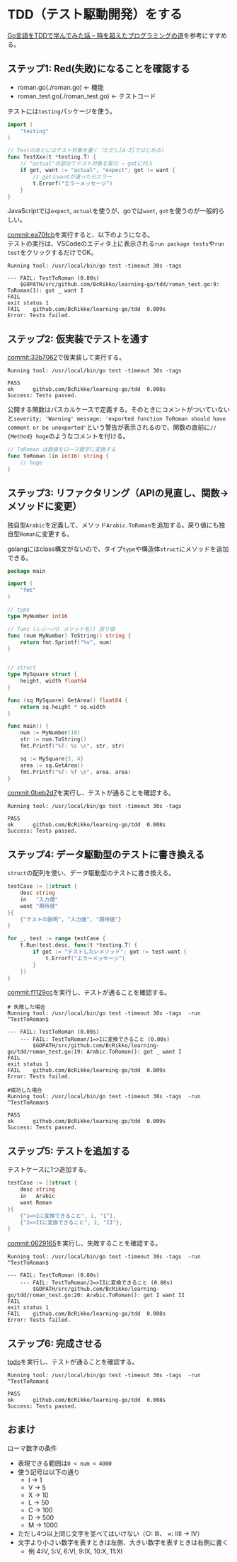 TDD（テスト駆動開発）をする
====

[Go言語をTDDで学んでみた話 – 時を超えたプログラミングの道](https://twop.agile.esm.co.jp/learning-go-lang-by-tdd-8326723d9362)を参考にすすめる。


## ステップ1: Red(失敗)になることを確認する

* roman.go(./roman.go) ← 機能
* roman_test.go(./roman_test.go) ← テストコード

テストには`testing`パッケージを使う。
```go
import (
    "testing"
)

// Testのあとにはテスト対象を書く（ただし[A-Z]ではじめる）
func TestXxx(t *testing.T) {
    // "actual"の部分でテスト対象を実行 → gotに代入
    if got, want := "actual", "expect"; got != want {
        // gotとwantが違ったらエラー
        t.Errorf("エラーメッセージ")
    }
}
```

JavaScriptでは`expect`, `actual`を使うが、goでは`want`, `got`を使うのが一般的らしい。


[commit:ea70fcb](https://github.com/BcRikko/learning-go/commit/ea70fcb429bfb806cb04ee545af2e3d0ac985109)を実行すると、以下のようになる。  
テストの実行は、VSCodeのエディタ上に表示される`run package tests`や`run test`をクリックするだけでOK。
```
Running tool: /usr/local/bin/go test -timeout 30s -tags 

--- FAIL: TestToRoman (0.00s)
	$GOPATH/src/github.com/BcRikko/learning-go/tdd/roman_test.go:9: ToRoman(1): got _ want I
FAIL
exit status 1
FAIL	github.com/BcRikko/learning-go/tdd	0.009s
Error: Tests failed.
```


## ステップ2: 仮実装でテストを通す


[commit:33b7062](https://github.com/BcRikko/learning-go/commit/33b706269621daf69bd16bca5b59b2f4045c9d26)で仮実装して実行する。

```
Running tool: /usr/local/bin/go test -timeout 30s -tags 

PASS
ok  	github.com/BcRikko/learning-go/tdd	0.008s
Success: Tests passed.
```

公開する関数はパスカルケースで定義する。そのときにコメントがついていないと`severity: 'Warning' message: 'exported function ToRoman should have comment or be unexported'`という警告が表示されるので、関数の直前に`// {Method} hoge`のようなコメントを付ける。

```go
// ToRoman は数値をローマ数字に変換する
func ToRoman (in int16) string {
    // hoge
}
```


## ステップ3: リファクタリング（APIの見直し、関数→メソッドに変更）

独自型`Arabic`を定義して、メソッド`Arabic.ToRoman`を追加する。戻り値にも独自型`Roman`に変更する。

golangにはclass構文がないので、タイプ`type`や構造体`struct`にメソッドを追加できる。

```go
package main

import (
    "fmt"
)

// type
type MyNumber int16

// func (レシーバ) メソッド名() 戻り値
func (num MyNumber) ToString() string {
    return fmt.Sprintf("%v", num)
}


// struct
type MySquare struct {
    height, width float64
}

func (sq MySquare) GetArea() float64 {
    return sq.height * sq.width
}

func main() {
    num := MyNumber(10)
    str := num.ToString()
    fmt.Printf("%T: %s \n", str, str)

    sq := MySquare{3, 4}
    area := sq.GetArea()
    fmt.Printf("%T: %f \n", area, area)
}
```

[commit:0beb2d7](https://github.com/BcRikko/learning-go/commit/0beb2d71ae06417c756bcb636d487154ba56f9d6)を実行し、テストが通ることを確認する。
```
Running tool: /usr/local/bin/go test -timeout 30s -tags 

PASS
ok  	github.com/BcRikko/learning-go/tdd	0.008s
Success: Tests passed.
```


## ステップ4: データ駆動型のテストに書き換える

`struct`の配列を使い、データ駆動型のテストに書き換える。

```go
testCase := []struct {
    desc string
    in   "入力値"
    want "期待値"
}{
    {"テストの説明", "入力値", "期待値"}
}

for _, test := range testCase {
    t.Run(test.desc, func(t *testing.T) {
        if got := "テストしたいメソッド"; got != test.want {
            t.Errorf("エラーメッセージ")
        }
    })
}
```


[commit:f1129cc](https://github.com/BcRikko/learning-go/commit/f1129cc304ddf1556b225ddcff3c7f439c0c9016)を実行し、テストが通ることを確認する。

```
# 失敗した場合
Running tool: /usr/local/bin/go test -timeout 30s -tags  -run ^TestToRoman$

--- FAIL: TestToRoman (0.00s)
    --- FAIL: TestToRoman/1=>Iに変換できること (0.00s)
    	$GOPATH/src/github.com/BcRikko/learning-go/tdd/roman_test.go:19: Arabic.ToRoman(): got _ want I
FAIL
exit status 1
FAIL	github.com/BcRikko/learning-go/tdd	0.009s
Error: Tests failed.
```

```
#成功した場合
Running tool: /usr/local/bin/go test -timeout 30s -tags  -run ^TestToRoman$

PASS
ok  	github.com/BcRikko/learning-go/tdd	0.009s
Success: Tests passed.
```


## ステップ5: テストを追加する

テストケースに1つ追加する。
```go
testCase := []struct {
    desc string
    in   Arabic
    want Roman
}{
    {"1=>Iに変換できること", 1, "I"},
    {"2=>IIに変換できること", 2, "II"},
}
```

[commit:0629165](https://github.com/BcRikko/learning-go/commit/0629165c79b543cd70fdf3a616cfa725f39bd654)を実行し、失敗することを確認する。

```
Running tool: /usr/local/bin/go test -timeout 30s -tags  -run ^TestToRoman$

--- FAIL: TestToRoman (0.00s)
    --- FAIL: TestToRoman/2=>IIに変換できること (0.00s)
    	$GOPATH/src/github.com/BcRikko/learning-go/tdd/roman_test.go:20: Arabic.ToRoman(): got I want II
FAIL
exit status 1
FAIL	github.com/BcRikko/learning-go/tdd	0.008s
Error: Tests failed.
```


## ステップ6: 完成させる

[todo]()を実行し、テストが通ることを確認する。

```
Running tool: /usr/local/bin/go test -timeout 30s -tags  -run ^TestToRoman$

PASS
ok  	github.com/BcRikko/learning-go/tdd	0.008s
Success: Tests passed.
```


## おまけ

ローマ数字の条件

* 表現できる範囲は`0 < num < 4000`
* 使う記号は以下の通り
   * I → 1
   * V → 5
   * X → 10
   * L → 50
   * C → 100
   * D → 500
   * M → 1000
* ただし4つ以上同じ文字を並べてはいけない（○: III、 ×: IIII → IV）
* 文字より小さい数字を表すときは左側、大きい数字を表すときは右側に書く
  * 例 4:IV, 5:V, 6:VI, 9:IX, 10:X, 11:XI